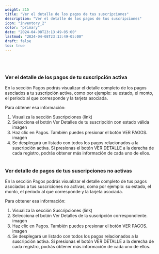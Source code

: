 ```yaml
---
weight: 315
title: "Ver el detalle de los pagos de tus suscripciones"
description: "Ver el detalle de los pagos de tus suscripciones"
icon: "inventory_2"
color: "primary"
date: "2024-04-08T23:13:49-05:00"
lastmod: "2024-04-08T23:13:49-05:00"
draft: false
toc: true
---
```

<br></br>
### Ver el detalle de los pagos de tu suscripción activa

En la sección Pagos podrás visualizar el detalle completo de los pagos asociados a tu suscripción activa, como por ejemplo: su estado, el monto, el periodo al que corresponde y la tarjeta asociada.

Para obtener esa información:

1. Visualiza la sección Suscripciones (link)
2. Selecciona el botón Ver Detalles de tu suscripción con estado válida 
imagen
3. Haz clic en Pagos. También puedes presionar el botón VER PAGOS.
imagen
4. Se desplegará un listado con todos los pagos relacionados a la suscripción activa. Si presionas el botón VER DETALLE a la derecha de cada registro, podrás obtener más información de cada uno de ellos.
<br></br>
### Ver detalle de pagos de tus suscripciones no activas

En la sección Pagos podrás visualizar el detalle completo de tus pagos asociados a tus suscriciones no activas, como por ejemplo: su estado, el monto, el periodo al que corresponde y la tarjeta asociada.

Para obtener esa información:

1. Visualiza la sección Suscripciones (link)
2. Selecciona el botón Ver Detalles de la suscripción correspondiente. 
imagen
3. Haz clic en Pagos. También puedes presionar el botón VER PAGOS.
imagen
4. Se desplegará un listado con todos los pagos relacionados a la suscripción activa. Si presionas el botón VER DETALLE a la derecha de cada registro, podrás obtener más información de cada uno de ellos.
